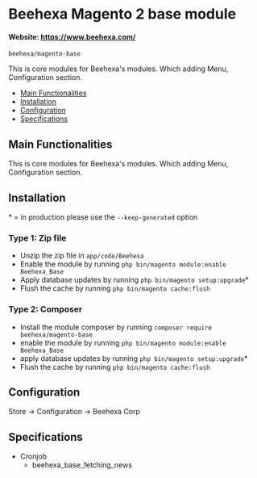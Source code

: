 # Beehexa Magento 2 base module

#### Website: https://www.beehexa.com/

``beehexa/magento-base``

This is core modules for Beehexa's modules. Which adding Menu, Configuration section. 

 - [Main Functionalities](#markdown-header-main-functionalities)
 - [Installation](#markdown-header-installation)
 - [Configuration](#markdown-header-configuration)
 - [Specifications](#markdown-header-specifications)
 
## Main Functionalities
 This is core modules for Beehexa's modules. Which adding Menu, Configuration section. 
 
## Installation
\* = in production please use the `--keep-generated` option

### Type 1: Zip file
 - Unzip the zip file in `app/code/Beehexa`
 - Enable the module by running `php bin/magento module:enable Beehexa_Base`
 - Apply database updates by running `php bin/magento setup:upgrade`\*
 - Flush the cache by running `php bin/magento cache:flush`

### Type 2: Composer
 - Install the module composer by running `composer require beehexa/magento-base`
 - enable the module by running `php bin/magento module:enable Beehexa_Base`
 - apply database updates by running `php bin/magento setup:upgrade`\*
 - Flush the cache by running `php bin/magento cache:flush`

## Configuration
Store -> Configuration -> Beehexa Corp

## Specifications
 - Cronjob
	- beehexa_base_fetching_news
